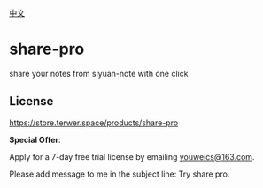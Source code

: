 [中文](README_zh_CN.md)

# share-pro

share your notes from siyuan-note with one click

## License

https://store.terwer.space/products/share-pro

**Special Offer**: 

Apply for a 7-day free trial license by emailing youweics@163.com.

Please add message to me in the subject line: Try share pro.